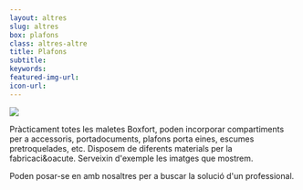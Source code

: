 ```yaml
---
layout: altres
slug: altres
box: plafons
class: altres-altre
title: Plafons
subtitle:
keywords: 
featured-img-url:
icon-url: 
--- 
```


 	
<p class="text-center"><img src="{{ site.base_url }}/assets/img/01-thumbnail-box-fort-altres-plafons-carpetes.jpg"></p>

Pràcticament totes les maletes Boxfort, poden incorporar compartiments per a accessoris, portadocuments, plafons porta eines, escumes pretroquelades, etc. Disposem de diferents materials per la fabricaci&oacute. Serveixin d'exemple les imatges que mostrem. 

Poden posar-se en amb nosaltres per a buscar la solució d'un professional.